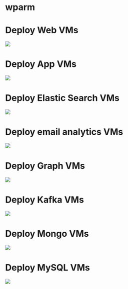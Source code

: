 # wparm

# Deploy Web VMs
<a href="https://portal.azure.com/#create/Microsoft.Template/uri/https%3A%2F%2Fraw.githubusercontent.com%2Fashisa%2Fwparm%2Fmaster%2Fwebvm.json" target="_blank">
    <img src="http://azuredeploy.net/deploybutton.png"/>
</a>

# Deploy App VMs
<a href="https://portal.azure.com/#create/Microsoft.Template/uri/https%3A%2F%2Fraw.githubusercontent.com%2Fashisa%2Fwparm%2Fmaster%2Fapp.json" target="_blank">
    <img src="http://azuredeploy.net/deploybutton.png"/>
</a>

# Deploy Elastic Search VMs
<a href="https://portal.azure.com/#create/Microsoft.Template/uri/https%3A%2F%2Fraw.githubusercontent.com%2Fashisa%2Fwparm%2Fmaster%2Felastic.json" target="_blank">
    <img src="http://azuredeploy.net/deploybutton.png"/>
</a>

# Deploy email analytics VMs
<a href="https://portal.azure.com/#create/Microsoft.Template/uri/https%3A%2F%2Fraw.githubusercontent.com%2Fashisa%2Fwparm%2Fmaster%2Femail.json" target="_blank">
    <img src="http://azuredeploy.net/deploybutton.png"/>
</a>

# Deploy Graph VMs
<a href="https://portal.azure.com/#create/Microsoft.Template/uri/https%3A%2F%2Fraw.githubusercontent.com%2Fashisa%2Fwparm%2Fmaster%2Fgraph.json" target="_blank">
    <img src="http://azuredeploy.net/deploybutton.png"/>
</a>

# Deploy Kafka VMs
<a href="https://portal.azure.com/#create/Microsoft.Template/uri/https%3A%2F%2Fraw.githubusercontent.com%2Fashisa%2Fwparm%2Fmaster%2Fkafka.json" target="_blank">
    <img src="http://azuredeploy.net/deploybutton.png"/>
</a>

# Deploy Mongo VMs
<a href="https://portal.azure.com/#create/Microsoft.Template/uri/https%3A%2F%2Fraw.githubusercontent.com%2Fashisa%2Fwparm%2Fmaster%2Fmongo.json" target="_blank">
    <img src="http://azuredeploy.net/deploybutton.png"/>
</a>

# Deploy MySQL VMs
<a href="https://portal.azure.com/#create/Microsoft.Template/uri/https%3A%2F%2Fraw.githubusercontent.com%2Fashisa%2Fwparm%2Fmaster%2Fmysql.json" target="_blank">
    <img src="http://azuredeploy.net/deploybutton.png"/>
</a>


